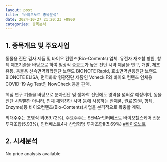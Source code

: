 ```yaml
---
layout: post
title: '바이오노트 종목분석'
date: 2024-10-27 21:20:23 +0900
categories: 종목분석
---
```


## 1. 종목개요 및 주요사업

동물용 진단 검사 제품 및 바이오 컨텐츠(Bio-Contents) 업체. 유전자 재조합 항원, 항체 제조기술을 바탕으로 하여 임상적 중요도가 높은 진단 시약 제품을 연구, 개발, 제조 유통. 동물용 신속면역화학진단 브랜드 BIONOTE Rapid, 효소면역반응진단 브랜드 BIONOTE ELISA, 면역화학 형광진단 제품인 Vcheck F와 바이오 컨텐츠 인체용COVID-19 Ag Test인 NowCheck 등을 판매.

핵심 연구 기술을 바탕으로 분자진단 및 생화학 진단에도 영역을 넓혀갈 예정이며, 동물 진단 시약뿐만 아니라, 인체 체외진단 시약 등에 사용하는 반제품, 원료(항원, 항체, Enzyme)등 바이오컨텐츠(Bio-Contents)사업을 본격적으로 확충할 계획.

최대주주는 조영식 외(69.72%), 주요주주는 SEMA-인터베스트 바이오헬스케어 전문투자조합(5.93%), 인터베스트4차 산업혁명 투자조합Ⅱ(5.69%)
[#바이오노트](#)

## 2. 시세분석

No price analysis available

